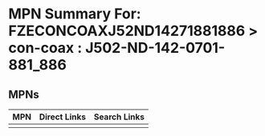 



# MPN Summary For: FZECONCOAXJ52ND14271881886 > con-coax : J502-ND-142-0701-881_886

## MPNs
  

|MPN|Direct Links|Search Links|
| :--- | :--- | :--- |
||||
